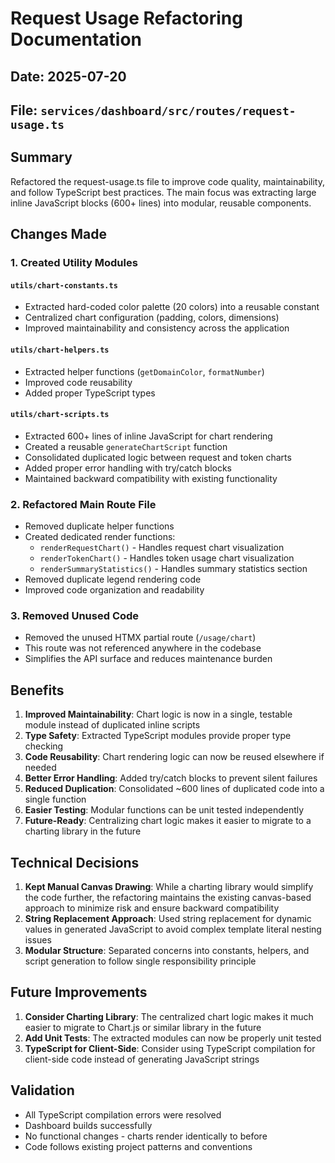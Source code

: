 # Request Usage Refactoring Documentation

## Date: 2025-07-20

## File: `services/dashboard/src/routes/request-usage.ts`

## Summary

Refactored the request-usage.ts file to improve code quality, maintainability, and follow TypeScript best practices. The main focus was extracting large inline JavaScript blocks (600+ lines) into modular, reusable components.

## Changes Made

### 1. Created Utility Modules

#### `utils/chart-constants.ts`

- Extracted hard-coded color palette (20 colors) into a reusable constant
- Centralized chart configuration (padding, colors, dimensions)
- Improved maintainability and consistency across the application

#### `utils/chart-helpers.ts`

- Extracted helper functions (`getDomainColor`, `formatNumber`)
- Improved code reusability
- Added proper TypeScript types

#### `utils/chart-scripts.ts`

- Extracted 600+ lines of inline JavaScript for chart rendering
- Created a reusable `generateChartScript` function
- Consolidated duplicated logic between request and token charts
- Added proper error handling with try/catch blocks
- Maintained backward compatibility with existing functionality

### 2. Refactored Main Route File

- Removed duplicate helper functions
- Created dedicated render functions:
  - `renderRequestChart()` - Handles request chart visualization
  - `renderTokenChart()` - Handles token usage chart visualization
  - `renderSummaryStatistics()` - Handles summary statistics section
- Removed duplicate legend rendering code
- Improved code organization and readability

### 3. Removed Unused Code

- Removed the unused HTMX partial route (`/usage/chart`)
- This route was not referenced anywhere in the codebase
- Simplifies the API surface and reduces maintenance burden

## Benefits

1. **Improved Maintainability**: Chart logic is now in a single, testable module instead of duplicated inline scripts
2. **Type Safety**: Extracted TypeScript modules provide proper type checking
3. **Code Reusability**: Chart rendering logic can now be reused elsewhere if needed
4. **Better Error Handling**: Added try/catch blocks to prevent silent failures
5. **Reduced Duplication**: Consolidated ~600 lines of duplicated code into a single function
6. **Easier Testing**: Modular functions can be unit tested independently
7. **Future-Ready**: Centralizing chart logic makes it easier to migrate to a charting library in the future

## Technical Decisions

1. **Kept Manual Canvas Drawing**: While a charting library would simplify the code further, the refactoring maintains the existing canvas-based approach to minimize risk and ensure backward compatibility
2. **String Replacement Approach**: Used string replacement for dynamic values in generated JavaScript to avoid complex template literal nesting issues
3. **Modular Structure**: Separated concerns into constants, helpers, and script generation to follow single responsibility principle

## Future Improvements

1. **Consider Charting Library**: The centralized chart logic makes it much easier to migrate to Chart.js or similar library in the future
2. **Add Unit Tests**: The extracted modules can now be properly unit tested
3. **TypeScript for Client-Side**: Consider using TypeScript compilation for client-side code instead of generating JavaScript strings

## Validation

- All TypeScript compilation errors were resolved
- Dashboard builds successfully
- No functional changes - charts render identically to before
- Code follows existing project patterns and conventions
